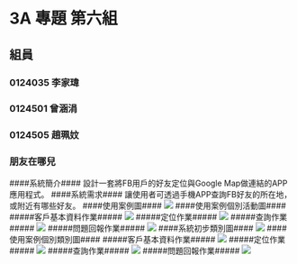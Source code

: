 # 3A 專題 第六組 #
## 組員 ##
### 0124035 李家瑋 ###
### 0124501 曾涵涓 ###
### 0124505 趙珮妏 ###
### 朋友在哪兒 ###
####系統簡介####
設計一套將FB用戶的好友定位與Google Map做連結的APP應用程式。 
####系統需求####
讓使用者可透過手機APP查詢FB好友的所在地，或附近有哪些好友。
####使用案例圖####
<img src=https://pbs.twimg.com/media/B0hQUVRCEAIXhkz.jpg>
####使用案例個別活動圖####
#####客戶基本資料作業#####
<img src=https://pbs.twimg.com/media/B0hQUgPCMAAPxHD.jpg>
#####定位作業#####
<img src=https://pbs.twimg.com/media/B0hQUgRCUAApdLQ.jpg>
#####查詢作業#####
<img src=https://pbs.twimg.com/media/B0hRTWGCEAATxRy.jpg:large>
#####問題回報作業#####
<img src=https://pbs.twimg.com/media/B0hQUkfCUAE8F1v.jpg>
####系統初步類別圖####
<img src="https://pbs.twimg.com/media/B0hOEc9CEAA-oNe.jpg:large">
####使用案例個別類別圖####
#####客戶基本資料作業#####
<img src=https://pbs.twimg.com/media/B0hPbNUCMAAdBP1.jpg>
#####定位作業#####
<img src=https://pbs.twimg.com/media/B0hPbPbCYAAhMqC.jpg>
#####查詢作業#####
<img src=https://pbs.twimg.com/media/B0hPbPbCUAA8tkg.jpg>
#####問題回報作業#####
<img src=https://pbs.twimg.com/media/B0hPbBWCcAMjmuS.jpg>
